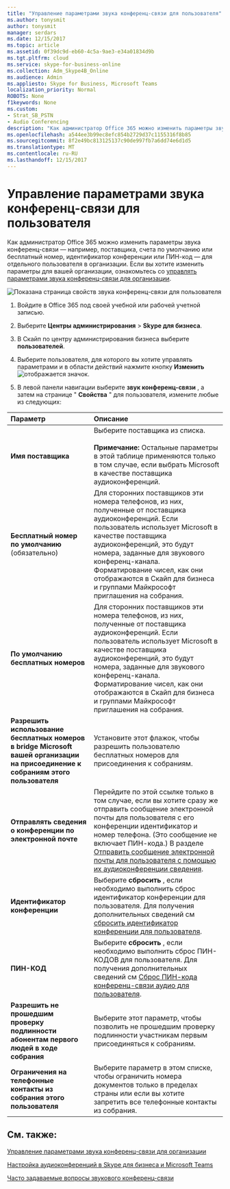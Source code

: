 ```yaml
---
title: "Управление параметрами звука конференц-связи для пользователя"
ms.author: tonysmit
author: tonysmit
manager: serdars
ms.date: 12/15/2017
ms.topic: article
ms.assetid: 0f39dc9d-eb60-4c5a-9ae3-e34a01834d9b
ms.tgt.pltfrm: cloud
ms.service: skype-for-business-online
ms.collection: Adm_Skype4B_Online
ms.audience: Admin
ms.appliesto: Skype for Business, Microsoft Teams
localization_priority: Normal
ROBOTS: None
f1keywords: None
ms.custom:
- Strat_SB_PSTN
- Audio Conferencing
description: "Как администратор Office 365 можно изменить параметры звука конференц-связи — например, поставщика, счета по умолчанию или бесплатный номер, идентификатор конференции или ПИН-код — для отдельного пользователя в организации. Если вы хотите изменить параметры для вашей организации, просмотреть управление конференц-связи аудио параметров для организации."
ms.openlocfilehash: a544ee3b99ec8efc854b2729d37c1155316f8b85
ms.sourcegitcommit: 8f2e49bc813125137c90de997fb7a6dd74e6d1d5
ms.translationtype: MT
ms.contentlocale: ru-RU
ms.lasthandoff: 12/15/2017
---
```

# <a name="manage-the-audio-conferencing-settings-for-a-user"></a>Управление параметрами звука конференц-связи для пользователя

Как администратор Office 365 можно изменить параметры звука конференц-связи — например, поставщика, счета по умолчанию или бесплатный номер, идентификатор конференции или ПИН-код — для отдельного пользователя в организации. Если вы хотите изменить параметры для вашей организации, ознакомьтесь со [управлять параметрами звука конференц-связи для организации](manage-the-audio-conferencing-settings-for-my-organization.md).
  
![Показана страница свойств звука конференц-связи для пользователя](../images/228550f7-92be-416d-9ab1-7c2ef54dd4e6.png)
  
1. Войдите в Office 365 под своей учебной или рабочей учетной записью.
    
2. Выберите **Центры администрирования** > **Skype для бизнеса**.
    
3. В Скайп по центру администрирования бизнеса выберите **пользователей**.
    
4. Выберите пользователя, для которого вы хотите управлять параметрами и в области действий нажмите кнопку **Изменить**![отображается значок](../images/4d8bea48-be68-4e0e-a54c-73decf7ea4ec.png).
    
5. В левой панели навигации выберите **звук конференц-связи** , а затем на странице " **Свойства** " для пользователя, измените любые из следующих:
    
|**Параметр**|**Описание**|
|:-----|:-----|
|**Имя поставщика** <br/> |Выберите поставщика из списка.  <br/><br/> **Примечание:** Остальные параметры в этой таблице применяются только в том случае, если выбрать Microsoft в качестве поставщика аудиоконференций.           |
|**Бесплатный номер по умолчанию** (обязательно) <br/> |Для сторонних поставщиков эти номера телефонов, из них, полученные от поставщика аудиоконференций. Если пользователь использует Microsoft в качестве поставщика аудиоконференций, это будут номера, заданные для звукового конференц-канала. Форматирование чисел, как они отображаются в Скайп для бизнеса и группами Майкрософт приглашения на собрания.  <br/> |
|**По умолчанию бесплатных номеров** <br/> |Для сторонних поставщиков эти номера телефонов, из них, полученные от поставщика аудиоконференций. Если пользователь использует Microsoft в качестве поставщика аудиоконференций, это будут номера, заданные для звукового конференц-канала. Форматирование чисел, как они отображаются в Скайп для бизнеса и группами Майкрософт приглашения на собрания.  <br/> |
|**Разрешить использование бесплатных номеров в bridge Microsoft вашей организации на присоединение к собраниям этого пользователя** <br/> |Установите этот флажок, чтобы разрешить пользователю бесплатных номеров для присоединения к собраниям.  <br/> |
|**Отправлять сведения о конференции по электронной почте** <br/> |Перейдите по этой ссылке только в том случае, если вы хотите сразу же отправить сообщение электронной почты для пользователя с его конференции идентификатор и номер телефона. (Это сообщение не включает ПИН-кода.) В разделе [Отправить сообщение электронной почты для пользователя с помощью их аудиоконференции сведения](send-an-email-to-a-user-with-their-dial-in-information.md).  <br/> |
|**Идентификатор конференции** <br/> |Выберите **сбросить** , если необходимо выполнить сброс идентификатор конференции для пользователя. Для получения дополнительных сведений см [сбросить идентификатор конференции для пользователя](reset-a-conference-id-for-a-user.md).  <br/> |
|**ПИН-КОД** <br/> |Выберите **сбросить** , если необходимо выполнить сброс ПИН-КОДОВ для пользователя. Для получения дополнительных сведений см [Сброс ПИН-кода конференц-связи аудио для пользователя](reset-the-audio-conferencing-pin-for-a-user.md).  <br/> |
|**Разрешить не прошедшим проверку подлинности абонентам первого людей в ходе собрания** <br/> |Выберите этот параметр, чтобы позволить не прошедшим проверку подлинности участникам первым присоединяться к собраниям.  <br/> |
|**Ограничения на телефонные контакты из собрания этого пользователя** <br/> |Выберите параметр в этом списке, чтобы ограничить номера документов только в пределах страны или если вы хотите запретить все телефонные контакты из собрания.  <br/> |
   
## <a name="related-topics"></a>См. также:

[Управление параметрами звука конференц-связи для организации](manage-the-audio-conferencing-settings-for-my-organization.md)

[Настройка аудиоконференций в Skype для бизнеса и Microsoft Teams](set-up-audio-conferencing.md)
  
[Часто задаваемые вопросы звукового конференц-связи](audio-conferencing-common-questions.md)
  

